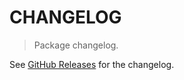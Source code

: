 # CHANGELOG

> Package changelog.

See [GitHub Releases](https://github.com/stdlib-js/constants-float32-smallest-subnormal/releases) for the changelog.